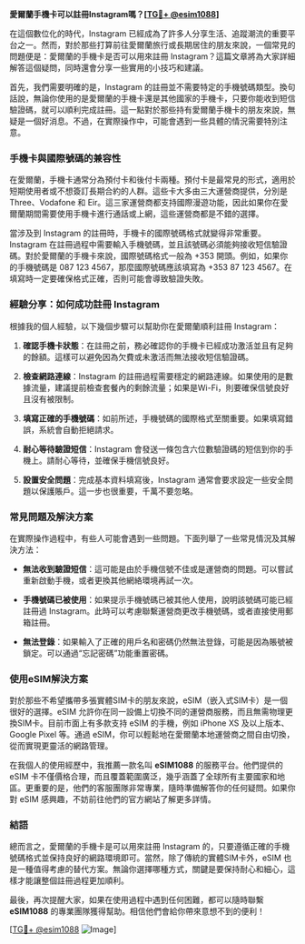 **愛爾蘭手機卡可以註冊Instagram嗎？[[TG💪+ @esim1088](https://t.me/s/esim1088)]**

在這個數位化的時代，Instagram 已經成為了許多人分享生活、追蹤潮流的重要平台之一。然而，對於那些打算前往愛爾蘭旅行或長期居住的朋友來說，一個常見的問題便是：愛爾蘭的手機卡是否可以用來註冊 Instagram？這篇文章將為大家詳細解答這個疑問，同時還會分享一些實用的小技巧和建議。

首先，我們需要明確的是，Instagram 的註冊並不需要特定的手機號碼類型。換句話說，無論你使用的是愛爾蘭的手機卡還是其他國家的手機卡，只要你能收到短信驗證碼，就可以順利完成註冊。這一點對於那些持有愛爾蘭手機卡的朋友來說，無疑是一個好消息。不過，在實際操作中，可能會遇到一些具體的情況需要特別注意。

### 手機卡與國際號碼的兼容性

在愛爾蘭，手機卡通常分為預付卡和後付卡兩種。預付卡是最常見的形式，適用於短期使用者或不想簽訂長期合約的人群。這些卡大多由三大運營商提供，分別是 Three、Vodafone 和 Eir。這三家運營商都支持國際漫遊功能，因此如果你在愛爾蘭期間需要使用手機卡進行通話或上網，這些運營商都是不錯的選擇。

當涉及到 Instagram 的註冊時，手機卡的國際號碼格式就變得非常重要。Instagram 在註冊過程中需要輸入手機號碼，並且該號碼必須能夠接收短信驗證碼。對於愛爾蘭的手機卡來說，國際號碼格式一般為 +353 開頭。例如，如果你的手機號碼是 087 123 4567，那麼國際號碼應該填寫為 +353 87 123 4567。在填寫時一定要確保格式正確，否則可能會導致驗證失敗。

### 經驗分享：如何成功註冊 Instagram

根據我的個人經驗，以下幾個步驟可以幫助你在愛爾蘭順利註冊 Instagram：

1. **確認手機卡狀態**：在註冊之前，務必確認你的手機卡已經成功激活並且有足夠的餘額。這樣可以避免因為欠費或未激活而無法接收短信驗證碼。

2. **檢查網路連線**：Instagram 的註冊過程需要穩定的網路連線。如果使用的是數據流量，建議提前檢查套餐內的剩餘流量；如果是Wi-Fi，則要確保信號良好且沒有被限制。

3. **填寫正確的手機號碼**：如前所述，手機號碼的國際格式至關重要。如果填寫錯誤，系統會自動拒絕請求。

4. **耐心等待驗證短信**：Instagram 會發送一條包含六位數驗證碼的短信到你的手機上。請耐心等待，並確保手機信號良好。

5. **設置安全問題**：完成基本資料填寫後，Instagram 通常會要求設定一些安全問題以保護賬戶。這一步也很重要，千萬不要忽略。

### 常見問題及解決方案

在實際操作過程中，有些人可能會遇到一些問題。下面列舉了一些常見情況及其解決方法：

- **無法收到驗證短信**：這可能是由於手機信號不佳或是運營商的問題。可以嘗試重新啟動手機，或者更換其他網絡環境再試一次。

- **手機號碼已被使用**：如果提示手機號碼已被其他人使用，說明該號碼可能已經註冊過 Instagram。此時可以考慮聯繫運營商更改手機號碼，或者直接使用郵箱註冊。

- **無法登錄**：如果輸入了正確的用戶名和密碼仍然無法登錄，可能是因為賬號被鎖定。可以通過“忘記密碼”功能重置密碼。

### 使用eSIM解決方案

對於那些不希望攜帶多張實體SIM卡的朋友來說，eSIM（嵌入式SIM卡）是一個很好的選擇。eSIM 允許你在同一設備上切換不同的運營商服務，而且無需物理更換SIM卡。目前市面上有多款支持 eSIM 的手機，例如 iPhone XS 及以上版本、Google Pixel 等。通過 eSIM，你可以輕鬆地在愛爾蘭本地運營商之間自由切換，從而實現更靈活的網路管理。

在我個人的使用經歷中，我推薦一款名叫 **eSIM1088** 的服務平台。他們提供的 eSIM 卡不僅價格合理，而且覆蓋範圍廣泛，幾乎涵蓋了全球所有主要國家和地區。更重要的是，他們的客服團隊非常專業，隨時準備解答你的任何疑問。如果你對 eSIM 感興趣，不妨前往他們的官方網站了解更多詳情。

### 結語

總而言之，愛爾蘭的手機卡是可以用來註冊 Instagram 的，只要遵循正確的手機號碼格式並保持良好的網路環境即可。當然，除了傳統的實體SIM卡外，eSIM 也是一種值得考慮的替代方案。無論你選擇哪種方式，關鍵是要保持耐心和細心，這樣才能讓整個註冊過程更加順利。

最後，再次提醒大家，如果在使用過程中遇到任何困難，都可以隨時聯繫 **eSIM1088** 的專業團隊獲得幫助。相信他們會給你帶來意想不到的便利！

[[TG💪+ @esim1088](https://t.me/s/esim1088) ![Image](https://i.postimg.cc/4NQfJmqS/Snipaste-2025-05-13-00-14-12.png)]
